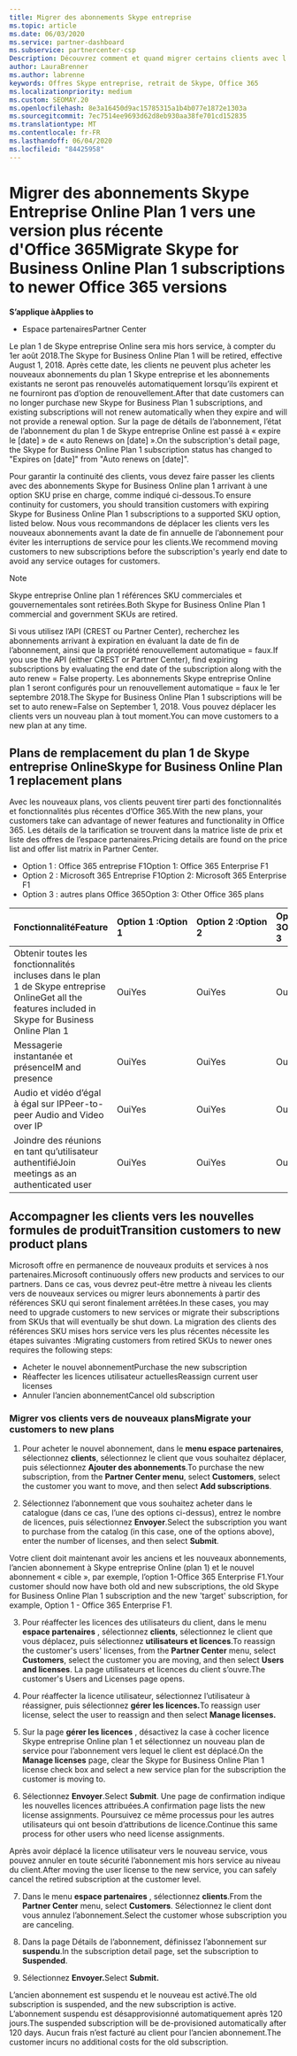 ```yaml
---
title: Migrer des abonnements Skype entreprise
ms.topic: article
ms.date: 06/03/2020
ms.service: partner-dashboard
ms.subservice: partnercenter-csp
Description: Découvrez comment et quand migrer certains clients avec l’expiration des abonnements Skype for Business Online plan 1 aux nouvelles versions d’Office 365.
author: LauraBrenner
ms.author: labrenne
keywords: Offres Skype entreprise, retrait de Skype, Office 365
ms.localizationpriority: medium
ms.custom: SEOMAY.20
ms.openlocfilehash: 8e3a16450d9ac15785315a1b4b077e1872e1303a
ms.sourcegitcommit: 7ec7514ee9693d62d8eb930aa38fe701cd152835
ms.translationtype: MT
ms.contentlocale: fr-FR
ms.lasthandoff: 06/04/2020
ms.locfileid: "84425958"
---
```

# <a name="migrate-skype-for-business-online-plan-1-subscriptions-to-newer-office-365-versions"></a><span data-ttu-id="03e71-104">Migrer des abonnements Skype Entreprise Online Plan 1 vers une version plus récente d'Office 365</span><span class="sxs-lookup"><span data-stu-id="03e71-104">Migrate Skype for Business Online Plan 1 subscriptions to newer Office 365 versions</span></span>

<span data-ttu-id="03e71-105">**S’applique à**</span><span class="sxs-lookup"><span data-stu-id="03e71-105">**Applies to**</span></span>

- <span data-ttu-id="03e71-106">Espace partenaires</span><span class="sxs-lookup"><span data-stu-id="03e71-106">Partner Center</span></span>

<span data-ttu-id="03e71-107">Le plan 1 de Skype entreprise Online sera mis hors service, à compter du 1er août 2018.</span><span class="sxs-lookup"><span data-stu-id="03e71-107">The Skype for Business Online Plan 1 will be retired, effective August 1, 2018.</span></span> <span data-ttu-id="03e71-108">Après cette date, les clients ne peuvent plus acheter les nouveaux abonnements du plan 1 Skype entreprise et les abonnements existants ne seront pas renouvelés automatiquement lorsqu’ils expirent et ne fourniront pas d’option de renouvellement.</span><span class="sxs-lookup"><span data-stu-id="03e71-108">After that date customers can no longer purchase new Skype for Business Plan 1 subscriptions, and existing subscriptions will not renew automatically when they expire and will not provide a renewal option.</span></span> <span data-ttu-id="03e71-109">Sur la page de détails de l’abonnement, l’état de l’abonnement du plan 1 de Skype entreprise Online est passé à « expire le [date] » de « auto Renews on [date] ».</span><span class="sxs-lookup"><span data-stu-id="03e71-109">On the subscription's detail page, the Skype for Business Online Plan 1 subscription status has changed to "Expires on [date]" from "Auto renews on [date]".</span></span>  

<span data-ttu-id="03e71-110">Pour garantir la continuité des clients, vous devez faire passer les clients avec des abonnements Skype for Business Online plan 1 arrivant à une option SKU prise en charge, comme indiqué ci-dessous.</span><span class="sxs-lookup"><span data-stu-id="03e71-110">To ensure continuity for customers, you should transition customers with expiring Skype for Business Online Plan 1 subscriptions to a supported SKU option, listed below.</span></span> <span data-ttu-id="03e71-111">Nous vous recommandons de déplacer les clients vers les nouveaux abonnements avant la date de fin annuelle de l’abonnement pour éviter les interruptions de service pour les clients.</span><span class="sxs-lookup"><span data-stu-id="03e71-111">We recommend moving customers to new subscriptions before the subscription's yearly end date to avoid any service outages for customers.</span></span> 

>[!NOTE]
><span data-ttu-id="03e71-112">Skype entreprise Online plan 1 références SKU commerciales et gouvernementales sont retirées.</span><span class="sxs-lookup"><span data-stu-id="03e71-112">Both Skype for Business Online Plan 1 commercial and government SKUs are retired.</span></span>

<span data-ttu-id="03e71-113">Si vous utilisez l’API (CREST ou Partner Center), recherchez les abonnements arrivant à expiration en évaluant la date de fin de l’abonnement, ainsi que la propriété renouvellement automatique = faux.</span><span class="sxs-lookup"><span data-stu-id="03e71-113">If you use the API (either CREST or Partner Center), find expiring subscriptions by evaluating the end date of the subscription along with the auto renew = False property.</span></span> <span data-ttu-id="03e71-114">Les abonnements Skype entreprise Online plan 1 seront configurés pour un renouvellement automatique = faux le 1er septembre 2018.</span><span class="sxs-lookup"><span data-stu-id="03e71-114">The Skype for Business Online Plan 1 subscriptions will be set to auto renew=False on September 1, 2018.</span></span> <span data-ttu-id="03e71-115">Vous pouvez déplacer les clients vers un nouveau plan à tout moment.</span><span class="sxs-lookup"><span data-stu-id="03e71-115">You can move customers to a new plan at any time.</span></span> 

## <a name="skype-for-business-online-plan-1-replacement-plans"></a><span data-ttu-id="03e71-116">Plans de remplacement du plan 1 de Skype entreprise Online</span><span class="sxs-lookup"><span data-stu-id="03e71-116">Skype for Business Online Plan 1 replacement plans</span></span>

<span data-ttu-id="03e71-117">Avec les nouveaux plans, vos clients peuvent tirer parti des fonctionnalités et fonctionnalités plus récentes d’Office 365.</span><span class="sxs-lookup"><span data-stu-id="03e71-117">With the new plans, your customers take can advantage of newer features and functionality in Office 365.</span></span> <span data-ttu-id="03e71-118">Les détails de la tarification se trouvent dans la matrice liste de prix et liste des offres de l’espace partenaires.</span><span class="sxs-lookup"><span data-stu-id="03e71-118">Pricing details are found on the price list and offer list matrix in Partner Center.</span></span> 

- <span data-ttu-id="03e71-119">Option 1 : Office 365 entreprise F1</span><span class="sxs-lookup"><span data-stu-id="03e71-119">Option 1: Office 365 Enterprise F1</span></span>
- <span data-ttu-id="03e71-120">Option 2 : Microsoft 365 Entreprise F1</span><span class="sxs-lookup"><span data-stu-id="03e71-120">Option 2: Microsoft 365 Enterprise F1</span></span>
- <span data-ttu-id="03e71-121">Option 3 : autres plans Office 365</span><span class="sxs-lookup"><span data-stu-id="03e71-121">Option 3: Other Office 365 plans</span></span>

|<span data-ttu-id="03e71-122">**Fonctionnalité**</span><span class="sxs-lookup"><span data-stu-id="03e71-122">**Feature**</span></span>    |<span data-ttu-id="03e71-123">**Option 1 :**</span><span class="sxs-lookup"><span data-stu-id="03e71-123">**Option 1**</span></span>   |<span data-ttu-id="03e71-124">**Option 2 :**</span><span class="sxs-lookup"><span data-stu-id="03e71-124">**Option 2**</span></span>   |<span data-ttu-id="03e71-125">**Option 3**</span><span class="sxs-lookup"><span data-stu-id="03e71-125">**Option 3**</span></span>   |
|:-----------------|:-----------------|:-------------|:------------|
|<span data-ttu-id="03e71-126">Obtenir toutes les fonctionnalités incluses dans le plan 1 de Skype entreprise Online</span><span class="sxs-lookup"><span data-stu-id="03e71-126">Get all the features included in Skype for Business Online Plan 1</span></span>|<span data-ttu-id="03e71-127">Oui</span><span class="sxs-lookup"><span data-stu-id="03e71-127">Yes</span></span>   |<span data-ttu-id="03e71-128">Oui</span><span class="sxs-lookup"><span data-stu-id="03e71-128">Yes</span></span>   |<span data-ttu-id="03e71-129">Oui</span><span class="sxs-lookup"><span data-stu-id="03e71-129">Yes</span></span>   |
|<span data-ttu-id="03e71-130">Messagerie instantanée et présence</span><span class="sxs-lookup"><span data-stu-id="03e71-130">IM and presence</span></span> |<span data-ttu-id="03e71-131">Oui</span><span class="sxs-lookup"><span data-stu-id="03e71-131">Yes</span></span>   |<span data-ttu-id="03e71-132">Oui</span><span class="sxs-lookup"><span data-stu-id="03e71-132">Yes</span></span>   |<span data-ttu-id="03e71-133">Oui</span><span class="sxs-lookup"><span data-stu-id="03e71-133">Yes</span></span>   |
|<span data-ttu-id="03e71-134">Audio et vidéo d’égal à égal sur IP</span><span class="sxs-lookup"><span data-stu-id="03e71-134">Peer-to-peer Audio and Video over IP</span></span>|<span data-ttu-id="03e71-135">Oui</span><span class="sxs-lookup"><span data-stu-id="03e71-135">Yes</span></span>   |<span data-ttu-id="03e71-136">Oui</span><span class="sxs-lookup"><span data-stu-id="03e71-136">Yes</span></span>   |<span data-ttu-id="03e71-137">Oui</span><span class="sxs-lookup"><span data-stu-id="03e71-137">Yes</span></span>   
|<span data-ttu-id="03e71-138">Joindre des réunions en tant qu’utilisateur authentifié</span><span class="sxs-lookup"><span data-stu-id="03e71-138">Join meetings as an authenticated user</span></span>| <span data-ttu-id="03e71-139">Oui</span><span class="sxs-lookup"><span data-stu-id="03e71-139">Yes</span></span>   |<span data-ttu-id="03e71-140">Oui</span><span class="sxs-lookup"><span data-stu-id="03e71-140">Yes</span></span>   |<span data-ttu-id="03e71-141">Oui</span><span class="sxs-lookup"><span data-stu-id="03e71-141">Yes</span></span>   |

## <a name="transition-customers-to-new-product-plans"></a><span data-ttu-id="03e71-142">Accompagner les clients vers les nouvelles formules de produit</span><span class="sxs-lookup"><span data-stu-id="03e71-142">Transition customers to new product plans</span></span>

<span data-ttu-id="03e71-143">Microsoft offre en permanence de nouveaux produits et services à nos partenaires.</span><span class="sxs-lookup"><span data-stu-id="03e71-143">Microsoft continuously offers new products and services to our partners.</span></span> <span data-ttu-id="03e71-144">Dans ce cas, vous devrez peut-être mettre à niveau les clients vers de nouveaux services ou migrer leurs abonnements à partir des références SKU qui seront finalement arrêtées.</span><span class="sxs-lookup"><span data-stu-id="03e71-144">In these cases, you may need to upgrade customers to new services or migrate their subscriptions from SKUs that will eventually be shut down.</span></span> <span data-ttu-id="03e71-145">La migration des clients des références SKU mises hors service vers les plus récentes nécessite les étapes suivantes :</span><span class="sxs-lookup"><span data-stu-id="03e71-145">Migrating customers from retired SKUs to newer ones requires the following steps:</span></span>

- <span data-ttu-id="03e71-146">Acheter le nouvel abonnement</span><span class="sxs-lookup"><span data-stu-id="03e71-146">Purchase the new subscription</span></span>
- <span data-ttu-id="03e71-147">Réaffecter les licences utilisateur actuelles</span><span class="sxs-lookup"><span data-stu-id="03e71-147">Reassign current user licenses</span></span>
- <span data-ttu-id="03e71-148">Annuler l’ancien abonnement</span><span class="sxs-lookup"><span data-stu-id="03e71-148">Cancel old subscription</span></span>

### <a name="migrate-your-customers-to-new-plans"></a><span data-ttu-id="03e71-149">Migrer vos clients vers de nouveaux plans</span><span class="sxs-lookup"><span data-stu-id="03e71-149">Migrate your customers to new plans</span></span>

1. <span data-ttu-id="03e71-150">Pour acheter le nouvel abonnement, dans le **menu espace partenaires**, sélectionnez **clients**, sélectionnez le client que vous souhaitez déplacer, puis sélectionnez **Ajouter des abonnements**.</span><span class="sxs-lookup"><span data-stu-id="03e71-150">To purchase the new subscription, from the **Partner Center menu**, select **Customers**, select the customer you want to move, and then select **Add subscriptions**.</span></span>

2. <span data-ttu-id="03e71-151">Sélectionnez l’abonnement que vous souhaitez acheter dans le catalogue (dans ce cas, l’une des options ci-dessus), entrez le nombre de licences, puis sélectionnez **Envoyer**.</span><span class="sxs-lookup"><span data-stu-id="03e71-151">Select the subscription you want to purchase from the catalog (in this case, one of the options above), enter the number of licenses, and then select **Submit**.</span></span> 

<span data-ttu-id="03e71-152">Votre client doit maintenant avoir les anciens et les nouveaux abonnements, l’ancien abonnement à Skype entreprise Online (plan 1) et le nouvel abonnement « cible », par exemple, l’option 1-Office 365 Enterprise F1.</span><span class="sxs-lookup"><span data-stu-id="03e71-152">Your customer should now have both old and new subscriptions, the old Skype for Business Online Plan 1  subscription and the new 'target' subscription, for example, Option 1 - Office 365 Enterprise F1.</span></span>

3. <span data-ttu-id="03e71-153">Pour réaffecter les licences des utilisateurs du client, dans le menu **espace partenaires** , sélectionnez **clients**, sélectionnez le client que vous déplacez, puis sélectionnez **utilisateurs et licences**.</span><span class="sxs-lookup"><span data-stu-id="03e71-153">To reassign the customer's users' licenses, from the **Partner Center** menu, select **Customers**, select the customer you are moving, and then select **Users and licenses**.</span></span> <span data-ttu-id="03e71-154">La page utilisateurs et licences du client s’ouvre.</span><span class="sxs-lookup"><span data-stu-id="03e71-154">The customer's Users and Licenses page opens.</span></span>

4. <span data-ttu-id="03e71-155">Pour réaffecter la licence utilisateur, sélectionnez l’utilisateur à réassigner, puis sélectionnez **gérer les licences.**</span><span class="sxs-lookup"><span data-stu-id="03e71-155">To reassign user license, select the user to reassign and then select **Manage licenses.**</span></span>

5. <span data-ttu-id="03e71-156">Sur la page **gérer les licences** , désactivez la case à cocher licence Skype entreprise Online plan 1 et sélectionnez un nouveau plan de service pour l’abonnement vers lequel le client est déplacé.</span><span class="sxs-lookup"><span data-stu-id="03e71-156">On the **Manage licenses** page, clear the Skype for Business Online Plan 1 license check box and select a new service plan for the subscription the customer is moving to.</span></span>

6. <span data-ttu-id="03e71-157">Sélectionnez **Envoyer**.</span><span class="sxs-lookup"><span data-stu-id="03e71-157">Select **Submit**.</span></span> <span data-ttu-id="03e71-158">Une page de confirmation indique les nouvelles licences attribuées.</span><span class="sxs-lookup"><span data-stu-id="03e71-158">A confirmation page lists the new license assignments.</span></span> <span data-ttu-id="03e71-159">Poursuivez ce même processus pour les autres utilisateurs qui ont besoin d’attributions de licence.</span><span class="sxs-lookup"><span data-stu-id="03e71-159">Continue this same process for other users who need license assignments.</span></span>

<span data-ttu-id="03e71-160">Après avoir déplacé la licence utilisateur vers le nouveau service, vous pouvez annuler en toute sécurité l’abonnement mis hors service au niveau du client.</span><span class="sxs-lookup"><span data-stu-id="03e71-160">After moving the user license to the new service, you can safely cancel the retired subscription at the customer level.</span></span>

7. <span data-ttu-id="03e71-161">Dans le menu **espace partenaires** , sélectionnez **clients**.</span><span class="sxs-lookup"><span data-stu-id="03e71-161">From the **Partner Center** menu, select **Customers**.</span></span> <span data-ttu-id="03e71-162">Sélectionnez le client dont vous annulez l’abonnement.</span><span class="sxs-lookup"><span data-stu-id="03e71-162">Select the customer whose subscription you are canceling.</span></span>

8. <span data-ttu-id="03e71-163">Dans la page Détails de l’abonnement, définissez l’abonnement sur **suspendu**.</span><span class="sxs-lookup"><span data-stu-id="03e71-163">In the subscription detail page, set the subscription to **Suspended**.</span></span>

9. <span data-ttu-id="03e71-164">Sélectionnez **Envoyer.**</span><span class="sxs-lookup"><span data-stu-id="03e71-164">Select **Submit.**</span></span>

<span data-ttu-id="03e71-165">L’ancien abonnement est suspendu et le nouveau est activé.</span><span class="sxs-lookup"><span data-stu-id="03e71-165">The old subscription is suspended, and the new subscription is active.</span></span> <span data-ttu-id="03e71-166">L’abonnement suspendu est désapprovisionné automatiquement après 120 jours.</span><span class="sxs-lookup"><span data-stu-id="03e71-166">The suspended subscription will be de-provisioned automatically after 120 days.</span></span> <span data-ttu-id="03e71-167">Aucun frais n’est facturé au client pour l’ancien abonnement.</span><span class="sxs-lookup"><span data-stu-id="03e71-167">The customer incurs no additional costs for the old subscription.</span></span>

